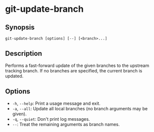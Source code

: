 git-update-branch
=================

Synopsis
--------

    git-update-branch [options] [--] [<branch>...]

Description
-----------

Performs a fast-forward update of the given branches to the upstream
tracking branch.  If no branches are specified, the current branch is
updated.

Options
-------

  * `-h`, `--help`:  Print a usage message and exit.
  * `-a`, `--all`:  Update all local branches (no branch arguments may
    be given).
  * `-q`, `--quiet`:  Don't print log messages.
  * `--`:  Treat the remaining arguments as branch names.
